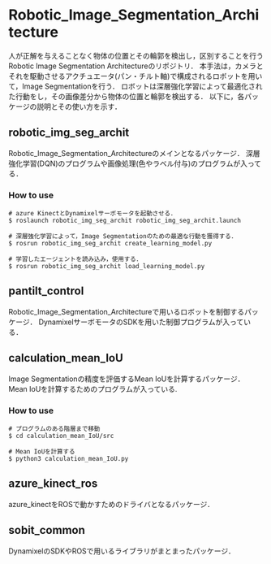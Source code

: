 # Robotic_Image_Segmentation_Architecture
人が正解を与えることなく物体の位置とその輪郭を検出し，区別することを行うRobotic Image Segmentation Architectureのリポジトリ．
本手法は，カメラとそれを駆動させるアクチュエータ(パン・チルト軸)で構成されるロボットを用いて，Image Segmentationを行う．
ロボットは深層強化学習によって最適化された行動をし，その画像差分から物体の位置と輪郭を検出する．
以下に，各パッケージの説明とその使い方を示す．

## robotic_img_seg_archit
Robotic_Image_Segmentation_Architectureのメインとなるパッケージ．
深層強化学習(DQN)のプログラムや画像処理(色やラベル付与)のプログラムが入ってる．

### How to use
```
# azure KinectとDynamixelサーボモータを起動させる．
$ roslaunch robotic_img_seg_archit robotic_img_seg_archit.launch

# 深層強化学習によって，Image Segmentationのための最適な行動を獲得する．
$ rosrun robotic_img_seg_archit create_learning_model.py

# 学習したエージェントを読み込み，使用する．
$ rosrun robotic_img_seg_archit load_learning_model.py
```


## pantilt_control
Robotic_Image_Segmentation_Architectureで用いるロボットを制御するパッケージ．
DynamixelサーボモータのSDKを用いた制御プログラムが入っている．


## calculation_mean_IoU
Image Segmentationの精度を評価するMean IoUを計算するパッケージ．
Mean IoUを計算するためのプログラムが入っている.

### How to use
```
# プログラムのある階層まで移動
$ cd calculation_mean_IoU/src

# Mean IoUを計算する
$ python3 calculation_mean_IoU.py
```

## azure_kinect_ros
azure_kinectをROSで動かすためのドライバとなるパッケージ．


## sobit_common
DynamixelのSDKやROSで用いるライブラリがまとまったパッケージ．